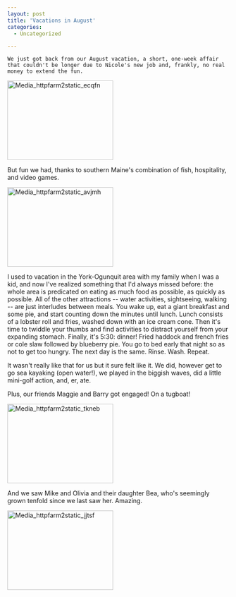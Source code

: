 ```yaml
---
layout: post
title: 'Vacations in August'
categories:
  - Uncategorized

---
```



    We just got back from our August vacation, a short, one-week affair that couldn't be longer due to Nicole's new job and, frankly, no real money to extend the fun.

<div class='p_embed p_image_embed'>
<img alt="Media_httpfarm2static_ecqfn" height="180" src="http://levjoydotcom3.files.wordpress.com/2007/08/media_httpfarm2static_ecqfn.jpg?w=240" width="240" />
</div>


But fun we had, thanks to southern Maine's combination of fish, hospitality, and video games.
<p align="left"><div class='p_embed p_image_embed'>
<img alt="Media_httpfarm2static_avjmh" height="180" src="http://levjoydotcom3.files.wordpress.com/2007/08/media_httpfarm2static_avjmh.jpg?w=240" width="240" />
</div>
</p>
I used to vacation in the York-Ogunquit area with my family when I was a kid, and now I've realized something that I'd always missed before: the whole area is predicated on eating as much food as possible, as quickly as possible.  All of the other attractions -- water activities, sightseeing, walking -- are just interludes between meals.  You wake up, eat a giant breakfast and some pie, and start counting down the minutes until lunch.  Lunch consists of a lobster roll and fries, washed down with an ice cream cone.  Then it's time to twiddle your thumbs and find activities to distract yourself from your expanding stomach.  Finally, it's 5:30: dinner!  Fried haddock and french fries or cole slaw followed by blueberry pie.  You go to bed early that night so as not to get too hungry.  The next day is the same.  Rinse.  Wash.  Repeat.

It wasn't really like that for us but it sure felt like it.  We did, however get to go sea kayaking (open water!), we played in the biggish waves, did a little mini-golf action, and, er, ate.

Plus, our friends Maggie and Barry got engaged! On a tugboat!

<div class='p_embed p_image_embed'>
<img alt="Media_httpfarm2static_tkneb" height="180" src="http://levjoydotcom3.files.wordpress.com/2007/08/media_httpfarm2static_tkneb.jpg?w=240" width="240" />
</div>


And we saw Mike and Olivia and their daughter Bea, who's seemingly grown tenfold since we last saw her.  Amazing.

<div class='p_embed p_image_embed'>
<img alt="Media_httpfarm2static_jjtsf" height="180" src="http://levjoydotcom3.files.wordpress.com/2007/08/media_httpfarm2static_jjtsf.jpg?w=240" width="240" />
</div>

<a href="http://www.flickr.com/photos/levjoy/1111090860" class="tt-flickr">
</a>
  
